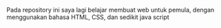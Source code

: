 Pada repository ini saya lagi belajar membuat web untuk pemula, dengan menggunakan bahasa HTML, CSS, dan sedikit java script
